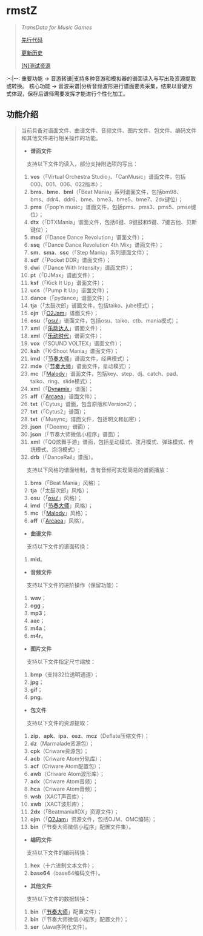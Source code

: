 # rmstZ
>*TransData for Music Games*
>
>[先行代码](EARLYCODE.md)
>
>[更新历史](WHATSNEW.md)
>
>[[N]测试资源](https://www.jianguoyun.com/p/DXXQGv4Qitn5BxiNtLIC)
>
:-:|--:
重要功能 -> 音游转谱|支持多种音游和模拟器的谱面读入与写出及资源提取或转换。
核心功能 -> 音波采谱|分析音频波形进行谱面要素采集，结果以音键方式体现，保存后谱师需要发挥才能进行个性化加工。

## 功能介绍
>当前具备对谱面文件、曲谱文件、音频文件、图片文件、包文件、编码文件和其他文件进行相关操作的功能。
>
>* **谱面文件**
>
>　支持以下文件的读入，部分支持附选项的写出：
>1. **vos**（「Virtual Orchestra Studio」、「CanMusic」谱面文件，包括000、001、006、022版本）；
>2. **bms**、**bme**、**bml**（「Beat Mania」系列谱面文件，包括bm98、bms、ddr4、ddr6、bme、bme3、bme5、bme7、2dx键位）；
>3. **pms**（「pop'n music」谱面文件，包括pms、pms3、pms5、pmse键位）；
>4. **dtx**（「DTXMania」谱面文件，包括6键、9键鼓和5键、7键吉他、贝斯键位）；
>5. **msd**（「Dance Dance Revolution」谱面文件）；
>6. **ssq**（「Dance Dance Revolution 4th Mix」谱面文件）；
>7. **sm**、**sma**、**ssc**（「Step Mania」系列谱面文件）；
>8. **sdf**（「Pocket DDR」谱面文件）；
>9. **dwi**（「Dance With Intensity」谱面文件）；
>10. **pt**（「DJMax」谱面文件）；
>11. **ksf**（「Kick It Up」谱面文件）；
>12. **ucs**（「Pump It Up」谱面文件）；
>13. **dance**（「pydance」谱面文件）；
>14. **tja**（「太鼓次郎」谱面文件，包括taiko、jube模式）；
>15. **ojn**（「[O2Jam](http://www.o2jam.com/)」谱面文件）；
>16. **osu**（「[osu!](https://osu.ppy.sh/)」谱面文件，包括osu、taiko、ctb、mania模式）；
>17. **xml**（「[乐动达人](http://yd2012.redatoms.com/)」谱面文件）；
>18. **xml**（「[乐动时代](http://www.ydsd.com/)」谱面文件）；
>19. **vox**（「SOUND VOLTEX」谱面文件）；
>20. **ksh**（「K-Shoot Mania」谱面文件）；
>21. **imd**（「[节奏大师](http://da.qq.com/)」谱面文件，经典模式）；
>22. **mde**（「[节奏大师](http://da.qq.com/)」谱面文件，星动模式）；
>23. **mc**（「[Malody](http://m.mugzone.net/)」谱面文件，包括key、step、dj、catch、pad、taiko、ring、slide模式）；
>24. **xml**（「[Dynamix](http://dynamix.c4-cat.com/)」谱面）；
>25. **aff**（「[Arcaea](https://arcaea.lowiro.com/)」谱面文件）；
>26. **txt**（「Cytus」谱面，包含原版和Version2）；
>27. **txt**（「Cytus2」谱面）；
>28. **txt**（「Musync」谱面文件，包括明文和加密）；
>29. **json**（「Deemo」谱面）；
>30. **json**（「节奏大师微信小程序」谱面）；
>31. **xml**（「QQ炫舞手游」谱面，包括星动模式、弦月模式、弹珠模式、传统模式、泡泡模式）;
>32. **drb**（「DanceRail」谱面）。
>
>　支持以下风格的谱面绘制，含有音频可实现简易的谱面播放：
>1. **bms**（「Beat Mania」风格）；
>2. **tja**（「太鼓次郎」风格）；
>3. **osu**（「[osu!](https://osu.ppy.sh/)」风格）；
>4. **imd**（「[节奏大师](http://da.qq.com/)」风格）；
>5. **mc**（「[Malody](http://m.mugzone.net/)」风格）；
>6. **aff**（「[Arcaea](https://arcaea.lowiro.com/)」风格）。
>
>* **曲谱文件**
>
>　支持以下文件的谱面转换：
>1. **mid**。
>
>* **音频文件**
>
>　支持以下文件的进阶操作（保留功能）：
>1. **wav**；
>2. **ogg**；
>3. **mp3**；
>4. **aac**；
>5. **m4a**；
>6. **m4r**。
>
>* **图片文件**
>
>　支持以下文件指定尺寸缩放：
>1. **bmp**（支持32位透明通道）；
>2. **jpg**；
>3. **gif**；
>4. **png**。
>
>* **包文件**
>
>　支持以下文件的资源提取：
>1. **zip**、**apk**、**ipa**、**osz**、**mcz**（Deflate压缩文件）；
>2. **dz**（Marmalade资源包）；
>3. **cpk**（Criware资源包）；
>4. **acb**（Criware Atom分轨库）；
>5. **acf**（Criware Atom配置包）；
>6. **awb**（Criware Atom波形库）；
>7. **adx**（Criware Atom音频）；
>8. **hca**（Criware Atom音频）；
>9. **wsb**（XACT声音库）；
>10. **xwb**（XACT波形库）；
>11. **2dx**（「BeatmaniaIIDX」资源文件）；
>12. **ojm**（「[O2Jam](http://www.o2jam.com/)」资源文件，包括OJM、OMC编码）；
>13. **bin**（「节奏大师微信小程序」配置文件集）。
>
>* **编码文件**
>
>　支持以下文件的编码转换：
>1. **hex**（十六进制文本文件）；
>2. **base64**（base64编码文件）。
>
>* **其他文件**
>
>　支持以下文件的数据转换：
>1. **bin**（「[节奏大师](http://da.qq.com/)」配置文件）；
>2. **bin**（「节奏大师微信小程序」配置文件）；
>3. **ser**（Java序列化文件）。
